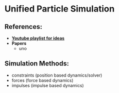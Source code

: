 # Unified Particle Simulation

## References:
- **[Youtube playlist for ideas](https://youtube.com/playlist?list=PLvypLlLlZuNhcdtPKfQ25cpmhBuWWDZzR)**
- **Papers**
    - uno

## Simulation Methods:
- constraints (position based dynamics/solver)
- forces (force based dynamics)
- impulses (impulse based dynamics)